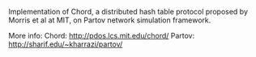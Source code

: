 Implementation of Chord, a distributed hash table protocol proposed by Morris et al at MIT, on Partov network simulation framework.

More info:
Chord: http://pdos.lcs.mit.edu/chord/
Partov: http://sharif.edu/~kharrazi/partov/
